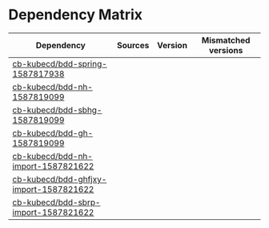 # Dependency Matrix

Dependency | Sources | Version | Mismatched versions
---------- | ------- | ------- | -------------------
[cb-kubecd/bdd-spring-1587817938](https://github.com/cb-kubecd/bdd-spring-1587817938.git) |  | []() | 
[cb-kubecd/bdd-nh-1587819099](https://github.com/cb-kubecd/bdd-nh-1587819099.git) |  | []() | 
[cb-kubecd/bdd-sbhg-1587819099](https://github.com/cb-kubecd/bdd-sbhg-1587819099.git) |  | []() | 
[cb-kubecd/bdd-gh-1587819099](https://github.com/cb-kubecd/bdd-gh-1587819099.git) |  | []() | 
[cb-kubecd/bdd-nh-import-1587821622](https://github.com/cb-kubecd/bdd-nh-import-1587821622.git) |  | []() | 
[cb-kubecd/bdd-ghfjxy-import-1587821622](https://github.com/cb-kubecd/bdd-ghfjxy-import-1587821622.git) |  | []() | 
[cb-kubecd/bdd-sbrp-import-1587821622](https://github.com/cb-kubecd/bdd-sbrp-import-1587821622.git) |  | []() | 
